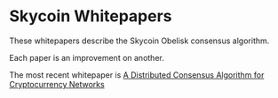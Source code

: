 # Skycoin Whitepapers

These whitepapers describe the Skycoin Obelisk consensus algorithm.

Each paper is an improvement on another.

The most recent whitepaper is [A Distributed Consensus Algorithm for Cryptocurrency Networks](/whitepaper_skycoin_consensus_v01_jsm.pdf)
